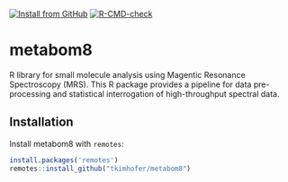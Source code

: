 <!-- badges: start -->
  [![Install from GitHub](https://img.shields.io/badge/install%20from-GitHub-blue.svg)](https://github.com/tkimhofer/metabom8)
  [![R-CMD-check](https://github.com/tkimhofer/metabom8/actions/workflows/R-CMD-check.yaml/badge.svg)](https://github.com/tkimhofer/metabom8/actions/workflows/R-CMD-check.yaml)
<!-- badges: end -->



# metabom8

R library for small molecule analysis using Magentic Resonance Spectroscopy (MRS). This R package provides a pipeline for data pre-processing and statistical interrogation of high-throughput spectral data.


## Installation

Install metabom8 with ``remotes``:

``` r
install.packages('remotes')
remotes::install_github("tkimhofer/metabom8")
```


